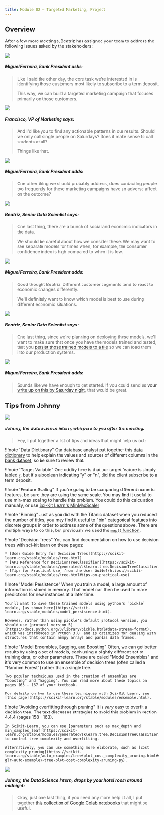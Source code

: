```yaml
---
title: Module 02 — Targeted Marketing, Project
---
```


## Overview

After a few more meetings, Beatriz has assigned your team to address the following issues asked by the stakeholders:


<div class="dialogue">
	<img src="{{URLROOT}}/shared/img/miguel.jpg">
	<h5>Miguel Ferreira, Bank President asks:</h5>
	<blockquote><p>Like I said the other day, the core task we're interested in is identifying those customers most likely to subscribe to a term deposit.</p><p>This way, we can build a targeted marketing campaign that focuses primarily on those customers.</p>
	</blockquote>
</div>

<div class="dialogue">
	<img src="{{URLROOT}}/shared/img/francisco.jpg">
	<h5>Francisco, VP of Marketing says:</h5>
	<blockquote><p>And I'd like you to find any actionable patterns in our results. Should we only call single people on Saturdays? Does it make sense to call students at all?</p><p>Things like that.</p></blockquote>
</div>

<div class="dialogue">
	<img src="{{URLROOT}}/shared/img/miguel.jpg">
	<h5>Miguel Ferreira, Bank President adds:</h5>
	<blockquote><p>One other thing we should probably address, does contacting people too frequently for these marketing campaigns have an adverse affect on the outcome?</p>
	</blockquote>
</div>

<div class="dialogue">
	<img src="{{URLROOT}}/shared/img/beatriz.jpg">
	<h5>Beatriz, Senior Data Scientist says:</h5>
	<blockquote><p>One last thing, there are a bunch of social and economic indicators in the data.</p><p>We should be careful about how we consider these. We may want to see separate models for times when, for example, the consumer confidence index is high compared to when it is low.</p></blockquote>
</div>

<div class="dialogue">
	<img src="{{URLROOT}}/shared/img/miguel.jpg">
	<h5>Miguel Ferreira, Bank President adds:</h5>
	<blockquote><p>Good thought Beatriz. Different customer segments tend to react to economic changes differently.</p><p>We'll definitely want to know which model is best to use during different economic situations.</p>
	</blockquote>
</div>

<div class="dialogue">
	<img src="{{URLROOT}}/shared/img/beatriz.jpg">
	<h5>Beatriz, Senior Data Scientist says:</h5>
	<blockquote><p>One last thing, since we're planning on deploying these models, we'll want to make sure that once you have the models trained and tested, that you <a href="https://scikit-learn.org/stable/modules/model_persistence.html">persist those trained models to a file</a> so we can load them into our production systems.</p></blockquote>
</div>

<div class="dialogue">
	<img src="{{URLROOT}}/shared/img/miguel.jpg">
	<h5>Miguel Ferreira, Bank President adds:</h5>
	<blockquote><p>Sounds like we have enough to get started. If you could send us <a href='./summary.docx'>your write up on this by Saturday night</a>, that would be great.</p>
	</blockquote>
</div>

## Tips from Johnny

<div class="dialogue">
	<img src="{{URLROOT}}/shared/img/johnny.jpg">
	<h5>Johnny, the data science intern, whispers to you after the meeting:</h5>
	<blockquote><p>Hey, I put together a list of tips and ideas that might help us out:</p></blockquote>
</div>

!!!note "Data Dictionary"
	Our database analyst put together this [data dictionary](./bank-dictionary.txt) to help explain the values and sources of different columns in the [bank dataset](https://raw.githubusercontent.com/byui-cse/cse450-course/master/data/bank.csv), so be sure to review that.

!!!note "Target Variable"
	One oddity here is that our target feature is simply labled `y`, but it's a boolean indicating "y" or "n", did the client subscribe to a term deposit.

!!!note "Feature Scaling"
	If you're going to be comparing different numeric features, be sure they are using the same scale. You may find it useful to use min-max scaling to handle this problem. You could do this calculation manually, or use [Sci-Kit Learn's MinMaxScaler](https://scikit-learn.org/stable/modules/generated/sklearn.preprocessing.MinMaxScaler.html)

!!!note "Binning"
	Just as you did with the Titanic dataset when you reduced the number of titles, you may find it useful to "bin" categorical features into discrete groups in order to address some of the questions above. There are multiple ways to do this, but previously we used the [`map()` function](https://pandas.pydata.org/pandas-docs/stable/reference/api/pandas.Series.map.html).

!!!note "Decision Trees"
	You can find documentation on how to use decision trees with sci-kit learn on these pages:

	* [User Guide Entry for Decision Trees](https://scikit-learn.org/stable/modules/tree.html)
	* [API Reference for DecisionTreeClassifier](https://scikit-learn.org/stable/modules/generated/sklearn.tree.DecisionTreeClassifier.html)
	* [Tips for Practical Use, from the User Guide](https://scikit-learn.org/stable/modules/tree.html#tips-on-practical-use)

!!!note "Model Persistence"
	When you train a model, a large amount of information is stored in memory. That model can then be used to make predictions for new instances at a later time.

	You'll want to save these trained models using python's `pickle` module, [as shown here](https://scikit-learn.org/stable/modules/model_persistence.html).

	However, rather than using pickle's default protocol version, you should use [protocol version 5](https://docs.python.org/3/library/pickle.html#data-stream-format), which was introduced in Python 3.8  and is optimized for dealing with structures that contain numpy arrays and pandas data frames.

!!!note "Model Ensembles, Bagging, and Boosting" 
	Often, we can get better results by using a set of models, each using a slightly different set of training data, or other parameters. These are called "Model Ensembles" and it's very common to use an ensemble of decision trees (often called a "Random Forest") rather than a single tree.

	Two popular techniques used in the creation of ensembles are "boosting" and "bagging". You can read more about these topics on pages 163 - 167 of your textbook.

	For details on how to use these techniques with Sci-Kit Learn, see [this page](https://scikit-learn.org/stable/modules/ensemble.html).

!!!note "Avoiding overfitting through pruning" 
	It is _very_ easy to overfit a decision tree. The text discusses strategies to avoid this problem in section 4.4.4 (pages 158 - 163).

	In SciKit-Learn, you can use [parameters such as max_depth and min_samples_leaf](https://scikit-learn.org/stable/modules/generated/sklearn.tree.DecisionTreeClassifier.html) to control tree complexity and overfitting.

	Alternatively, you can use something more elaborate, such as [cost complexity pruning](https://scikit-learn.org/stable/auto_examples/tree/plot_cost_complexity_pruning.html#sphx-glr-auto-examples-tree-plot-cost-complexity-pruning-py).

<div class="dialogue">
	<img src="{{URLROOT}}/shared/img/johnny.jpg">
	<h5>Johnny, the Data Science Intern, drops by your hotel room around midnight:</h5>
	<blockquote><p>Okay, just one last thing, if you need any more help at all, I put together <a href='./hints.html'>this collection of Google Colab notebooks</a> that might be useful.</p></blockquote>
</div>


[^1]: [CEO photo by Oz Seyrek on Unsplash ](https://unsplash.com/photos/-Ir03_pgpMU)

[^2]: [VP of HR photo by Christina @ wocintechchat.com](https://unsplash.com/photos/SJvDxw0azqw)

[^3]: [VP of Finance photo by steffen Wienberg on Unsplash](https://unsplash.com/photos/ml-pxK0Ovmw)

[^4]: [Data Science Intern photo by Fábio Lucas on Unsplash](https://unsplash.com/photos/iczrMDNuvzkml-pxK0Ovmw)

[^5]: [Data Science Intern photo by Fábio Lucas on Unsplash](https://unsplash.com/photos/iczrMDNuvzkml-pxK0Ovmw)